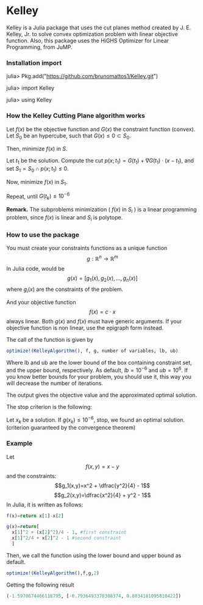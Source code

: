 # Kelley
Kelley is a Julia package that uses the cut planes method created by J. E. Kelley, Jr. to solve convex optimization problem with linear objective function. Also, this package uses the HiGHS Optimizer for Linear Programming, from JuMP.

### Installation import
julia> Pkg.add("https://github.com/brunomattos1/Kelley.git")

julia> import Kelley

julia> using Kelley

### How the Kelley Cutting Plane algorithm works
Let $f(x)$ be the objective function and $G(x)$ the constraint function (convex). Let $S_0$ be an hypercube, such that $G(x) \le 0 \subset S_0$. 

Then, minimize $f(x)$ in $S$. 

Let $t_1$ be the solution. Compute the cut $p(x;t_1)=G(t_1)+\nabla G(t_1)\cdot (x-t_1)$, and set $S_1=S_0 \cap p(x;t_1)\le 0$.

Now, minimize $f(x)$ in $S_1$.

Repeat, until $G(t_k) \le 10^{-6}$

**Remark.** The subproblems minimization ( $f(x)$ in $S_i$ ) is a linear programming problem, since $f(x)$ is linear and $S_i$ is polytope.


### How to use the package

You must create your constraints functions as a unique function $$g: \mathbb{R}^n \rightarrow{} \mathbb{R}^m$$ In Julia code, would be $$g(x)=[g_1(x),g_2(x),\dots,g_n(x)]$$ where $g_i(x)$ are the constraints of the problem.

And your objective function $$f(x)=c\cdot x$$ always linear. Both $g(x)$ and $f(x)$ must have generic arguments. If your objective function is non linear, use the epigraph form instead.

The call of the function is given by 
```julia
optimize!(KelleyAlgorithm(), f, g, number of variables, lb, ub)
```
Where lb and ub are the lower bound of the box containing constraint set, and the upper bound, respectively. As default, $lb=10^{-6}$ and $ub=10^{6}$. If you know better bounds for your problem, you should use it, this way you will decrease the number of iterations.

The output gives the objective value and the approximated optimal solution.

The stop criterion is the following:

Let $x_k$ be a solution. If $g(x_k) \le 10^{-6}$, stop, we found an optimal solution. (criterion guaranteed by the convergence theorem)

### Example
Let $$f(x,y)=x-y$$ and the constraints: $$g_1(x,y)=x^2 + \dfrac{y^2}{4} - 1$$ $$g_2(x,y)=\dfrac{x^2}{4} + y^2 - 1$$
In Julia, it is written as follows:

```julia
f(x)=return x[1]-x[2]

g(x)=return[
  x[1]^2 + (x[2]^2)/4 - 1, #first constraint 
  x[1]^2/4 + x[2]^2 - 1 #second constraint
  ] 
```
Then, we call the function using the lower bound and upper bound as default.
```julia
optimize!(KelleyAlgorithm(),f,g,2)
```
Getting the following result
```julia
(-1.5970674466118795, [-0.7936493370308374, 0.8034181095810422])
```

